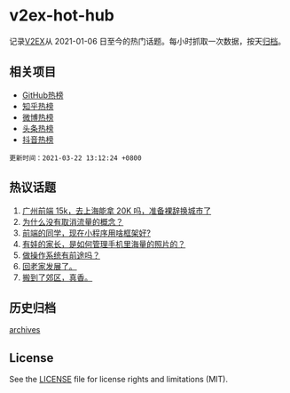 # v2ex-hot-hub

 记录[V2EX](https://www.v2ex.com/)从 2021-01-06 日至今的热门话题。每小时抓取一次数据，按天[归档](archives)。
 
 ## 相关项目

- [GitHub热榜](https://github.com/lonnyzhang423/github-hot-hub)
- [知乎热榜](https://github.com/lonnyzhang423/zhihu-hot-hub)
- [微博热榜](https://github.com/lonnyzhang423/weibo-hot-hub)
- [头条热榜](https://github.com/lonnyzhang423/toutiao-hot-hub)
- [抖音热榜](https://github.com/lonnyzhang423/douyin-hot-hub)


 `更新时间：2021-03-22 13:12:24 +0800`

## 热议话题

1. [广州前端 15k，去上海能拿 20K 吗，准备裸辞换城市了](https://www.v2ex.com/t/763654)
1. [为什么没有取消流量的概念？](https://www.v2ex.com/t/763708)
1. [前端的同学，现在小程序用啥框架好?](https://www.v2ex.com/t/763801)
1. [有娃的家长，是如何管理手机里海量的照片的？](https://www.v2ex.com/t/763648)
1. [做操作系统有前途吗？](https://www.v2ex.com/t/763726)
1. [回老家发展了。](https://www.v2ex.com/t/763799)
1. [搬到了郊区，真香。](https://www.v2ex.com/t/763710)

## 历史归档

[archives](archives)

## License

See the [LICENSE](LICENSE) file for license rights and limitations (MIT).

